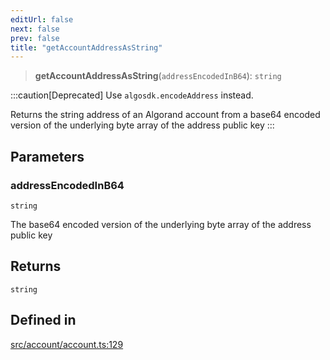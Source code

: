 ```yaml
---
editUrl: false
next: false
prev: false
title: "getAccountAddressAsString"
---
```


> **getAccountAddressAsString**(`addressEncodedInB64`): `string`

:::caution[Deprecated]
Use `algosdk.encodeAddress` instead.

Returns the string address of an Algorand account from a base64 encoded version of the underlying byte array of the address public key
:::

## Parameters

### addressEncodedInB64

`string`

The base64 encoded version of the underlying byte array of the address public key

## Returns

`string`

## Defined in

[src/account/account.ts:129](https://github.com/algorandfoundation/algokit-utils-ts/blob/87156fe9637eca52c0bc9e840c5804088cb40974/src/account/account.ts#L129)
